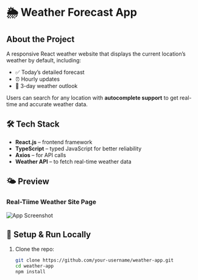 # 🌦️ Weather Forecast App

## About the Project

A responsive React weather website that displays the current location’s weather by default, including:

- ✅ Today’s detailed forecast
- ⏰ Hourly updates
- 📆 3-day weather outlook

Users can search for any location with **autocomplete support** to get real-time and accurate weather data.

## 🛠️ Tech Stack

- **React.js** – frontend framework  
- **TypeScript** – typed JavaScript for better reliability  
- **Axios** – for API calls  
- **Weather API** – to fetch real-time weather data

## 🌤️ Preview
### Real-Tiime Weather Site Page
![App Screenshot](public/WeatherApp.png)

## 🔧 Setup & Run Locally

1. Clone the repo:
   ```bash
   git clone https://github.com/your-username/weather-app.git
   cd weather-app
   npm install

